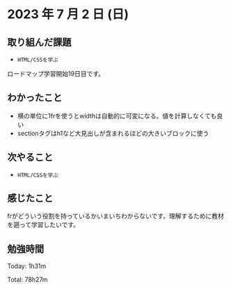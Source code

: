 # 2023 年 7 月 2 日 (日)

## 取り組んだ課題

- `HTML/CSSを学ぶ`

ロードマップ学習開始19日目です。

## わかったこと

- 横の単位に1frを使うとwidthは自動的に可変になる。値を計算しなくても良い
- sectionタグはh1など大見出しが含まれるほどの大きいブロックに使う

## 次やること

- `HTML/CSSを学ぶ`

## 感じたこと

frがどういう役割を持っているかいまいちわからないです。理解するために教材を遡って学習したいです。


## 勉強時間

Today: 1h31m

Total: 78h27m
